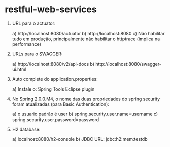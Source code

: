 # restful-web-services

1) URL para o actuator:

	a) http://localhost:8080/actuator
	b) http://localhost:8080
	c) Não habilitar tudo em produção, principalmente não habilitar o httptrace (implica na performance)
	
2) URLs para o SWAGGER:
	
	a) http://localhost:8080/v2/api-docs
	b) http://localhost:8080/swagger-ui.html
	
3) Auto complete do application.properties:

	a) Instale o: Spring Tools Eclipse plugin
	
5) No Spring 2.0.0.M4, o nome das duas propriedades do spring security foram atualizadas (para Basic Authentication):
	
	a) o usuario padrão é user
	b) spring.security.user.name=username
	c) spring.security.user.password=password
	
6) H2 database:
	
	a) localhost:8080/h2-console
	b) JDBC URL: jdbc:h2:mem:testdb
	
